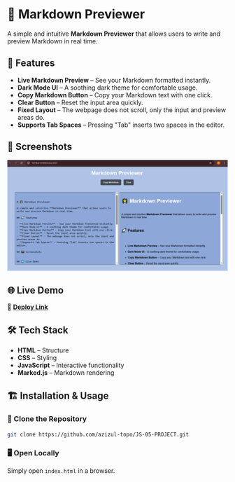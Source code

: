 # 🌟 Markdown Previewer  

A simple and intuitive **Markdown Previewer** that allows users to write and preview Markdown in real time.  

## 🚀 Features  

- **Live Markdown Preview** – See your Markdown formatted instantly.
- **Dark Mode UI** – A soothing dark theme for comfortable usage.  
- **Copy Markdown Button** – Copy your Markdown text with one click.  
- **Clear Button** – Reset the input area quickly.  
- **Fixed Layout** – The webpage does not scroll, only the input and preview areas do.  
- **Supports Tab Spaces** – Pressing "Tab" inserts two spaces in the editor.  

## 📸 Screenshots  

![alt text](image.png)

## 🌐 Live Demo  

🔗 **[Deploy Link](https://azizul-topo.github.io/JS-05-PROJECT/)**  

## 🛠️ Tech Stack  

- **HTML** – Structure  
- **CSS** – Styling  
- **JavaScript** – Interactive functionality  
- **Marked.js** – Markdown rendering  

## 🏗️ Installation & Usage  

### 🔽 Clone the Repository  
```sh
git clone https://github.com/azizul-topo/JS-05-PROJECT.git
```

### 🖥️ Open Locally  
Simply open `index.html` in a browser.  
 








